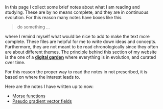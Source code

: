 In this page I collect some brief notes about what I am reading and studying. These are by no means complete, and they are in continuous evolution. For this reason many notes have boxes like this

> do something ...

where I remind myself what would be nice to add to make the text more complete. These files are helpful for me to write down ideas and concepts. Furthermore, they are not meant to be read chronologically since they often are about different themes. The principle behind this section of my website is the one of a **[digital garden](https://maggieappleton.com/garden-history)** where everything is in evolution, and curated over time.

For this reason the proper way to read the notes in not prescribed, it is based on where the interest leads to.

Here are the notes I have written up to now:

- [Morse functions](/notes/morse-function)
- [Pseudo gradient vector fields](notes/pseudo-gradients)